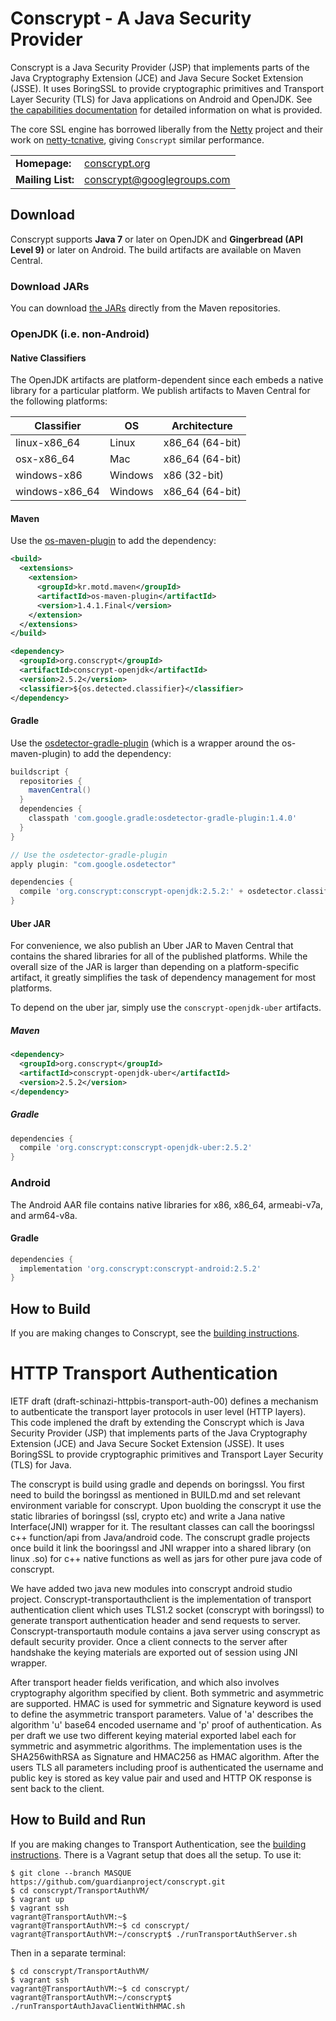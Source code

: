 Conscrypt - A Java Security Provider
========================================

Conscrypt is a Java Security Provider (JSP) that implements parts of the Java
Cryptography Extension (JCE) and Java Secure Socket Extension (JSSE).  It uses
BoringSSL to provide cryptographic primitives and Transport Layer Security (TLS)
for Java applications on Android and OpenJDK.  See [the capabilities
documentation](CAPABILITIES.md) for detailed information on what is provided.

The core SSL engine has borrowed liberally from the [Netty](http://netty.io/) project and their
work on [netty-tcnative](http://netty.io/wiki/forked-tomcat-native.html), giving `Conscrypt`
similar performance.

<table>
  <tr>
    <td><b>Homepage:</b></td>
    <td>
      <a href="https://conscrypt.org/">conscrypt.org</a>
    </td>
  </tr>
  <tr>
    <td><b>Mailing List:</b></td>
    <td>
      <a href="https://groups.google.com/forum/#!forum/conscrypt">conscrypt@googlegroups.com</a>
    </td>
  </tr>
</table>

Download
-------------
Conscrypt supports **Java 7** or later on OpenJDK and **Gingerbread (API Level
9)** or later on Android.  The build artifacts are available on Maven Central.

### Download JARs
You can download
[the JARs](http://search.maven.org/#search%7Cga%7C1%7Cg:%22org.conscrypt%22)
directly from the Maven repositories.

### OpenJDK (i.e. non-Android)

#### Native Classifiers

The OpenJDK artifacts are platform-dependent since each embeds a native library for a particular
platform. We publish artifacts to Maven Central for the following platforms:

Classifier | OS | Architecture
-----------| ------- | ---------------- |
linux-x86_64 | Linux | x86_64 (64-bit)
osx-x86_64 | Mac | x86_64 (64-bit)
windows-x86 | Windows | x86 (32-bit)
windows-x86_64 | Windows | x86_64 (64-bit)

#### Maven

Use the [os-maven-plugin](https://github.com/trustin/os-maven-plugin) to add the dependency:

```xml
<build>
  <extensions>
    <extension>
      <groupId>kr.motd.maven</groupId>
      <artifactId>os-maven-plugin</artifactId>
      <version>1.4.1.Final</version>
    </extension>
  </extensions>
</build>

<dependency>
  <groupId>org.conscrypt</groupId>
  <artifactId>conscrypt-openjdk</artifactId>
  <version>2.5.2</version>
  <classifier>${os.detected.classifier}</classifier>
</dependency>
```

#### Gradle
Use the [osdetector-gradle-plugin](https://github.com/google/osdetector-gradle-plugin)
(which is a wrapper around the os-maven-plugin) to add the dependency:

```gradle
buildscript {
  repositories {
    mavenCentral()
  }
  dependencies {
    classpath 'com.google.gradle:osdetector-gradle-plugin:1.4.0'
  }
}

// Use the osdetector-gradle-plugin
apply plugin: "com.google.osdetector"

dependencies {
  compile 'org.conscrypt:conscrypt-openjdk:2.5.2:' + osdetector.classifier
}
```

#### Uber JAR

For convenience, we also publish an Uber JAR to Maven Central that contains the shared
libraries for all of the published platforms. While the overall size of the JAR is
larger than depending on a platform-specific artifact, it greatly simplifies the task of
dependency management for most platforms.

To depend on the uber jar, simply use the `conscrypt-openjdk-uber` artifacts.

##### Maven
```xml
<dependency>
  <groupId>org.conscrypt</groupId>
  <artifactId>conscrypt-openjdk-uber</artifactId>
  <version>2.5.2</version>
</dependency>
```

##### Gradle
```gradle
dependencies {
  compile 'org.conscrypt:conscrypt-openjdk-uber:2.5.2'
}
```

### Android

The Android AAR file contains native libraries for x86, x86_64, armeabi-v7a, and
arm64-v8a.

#### Gradle

```gradle
dependencies {
  implementation 'org.conscrypt:conscrypt-android:2.5.2'
}
```


How to Build
------------

If you are making changes to Conscrypt, see the [building
instructions](BUILDING.md).


HTTP Transport Authentication
========================================

IETF draft (draft-schinazi-httpbis-transport-auth-00)
defines a mechanism to autbenticate the transport layer protocols in user level (HTTP layers). This code implened the draft by extending the  Conscrypt which is Java Security Provider (JSP) that implements parts of the Java
Cryptography Extension (JCE) and Java Secure Socket Extension (JSSE).  It uses
BoringSSL to provide cryptographic primitives and Transport Layer Security (TLS) for Java.

The conscrypt is build using gradle and depends on boringssl. You first need to build the boringssl as mentioned in BUILD.md and set relevant environment variable for conscrypt. Upon buolding the conscrypt it use the static libraries of boringssl (ssl, crypto etc) and write a Jana native Interface(JNI) wrapper for it. The resultant classes can call the booringssl c++ function/api from Java/android code. The conscrupt gradle projects once build it link the booringssl and JNI wrapper into a shared library (on linux .so) for c++ native functions as well as jars for other pure java code of conscrypt.

We have added two java new modules into conscrypt android studio project. Conscrypt-transportauthclient is the implementation of transport authentication client which uses TLS1.2 socket (conscrypt with boringssl) to generate transport authentication header and send requests to server.
Conscrypt-transportauth module contains a java server using conscrypt as default security provider. Once a client connects to the server after  handshake the keying materials are exported out of session using JNI wrapper.

After transport header fields verification, and which also involves cryptography algorithm specified by client. Both symmetric and asymmetric are supported. HMAC is used for symmetric and Signature keyword is used to define the asymmetric transport parameters. Value of 'a' describes the algorithm 'u' base64 encoded username and 'p' proof of authentication. As per draft we use two different keying material exported label each for symmetric and asymmetric algorithms. The implementation uses  is the SHA256withRSA as Signature and HMAC256 as HMAC algorithm. After the users TLS all parameters including proof is authenticated the username and public key is stored as key value pair and used and HTTP OK response is sent back to the client.


How to Build and Run
-----------------------------

If you are making changes to Transport Authentication, see the [building instructions](BUILD.md).
There is a Vagrant setup that does all the setup.  To use it:

```console
$ git clone --branch MASQUE https://github.com/guardianproject/conscrypt.git
$ cd conscrypt/TransportAuthVM/
$ vagrant up
$ vagrant ssh
vagrant@TransportAuthVM:~$ 
vagrant@TransportAuthVM:~$ cd conscrypt/
vagrant@TransportAuthVM:~/conscrypt$ ./runTransportAuthServer.sh
```

Then in a separate terminal:

```console
$ cd conscrypt/TransportAuthVM/
$ vagrant ssh
vagrant@TransportAuthVM:~$ cd conscrypt/
vagrant@TransportAuthVM:~/conscrypt$ ./runTransportAuthJavaClientWithHMAC.sh 
```
